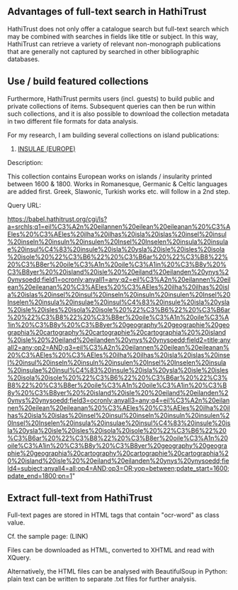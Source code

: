 ## Advantages of full-text search in HathiTrust

HathiTrust does not only offer a catalogue search but full-text search which may be combined with searches in fields like title or subject. In this way, HathiTrust can retrieve a variety of relevant non-monograph publications that are generally not captured by searched in other bibliographic databases.

## Use / build featured collections

Furthermore, HathiTrust permits users (incl. guests) to build public and private collections of items. Subsequent queries can then be run within such collections, and it is also possible to download the collection metadata in two different file formats for data analysis.

For my research, I am building several collections on island publications:

1) [INSULAE (EUROPE)](https://babel.hathitrust.org/cgi/mb?a=listis;c=1751299776)

Description:

This collection contains European works on islands / insularity printed between 1600 & 1800. Works in Romanesque, Germanic & Celtic languages are added first. Greek, Slawonic, Turkish works etc. will follow in a 2nd step.

Query URL: 

https://babel.hathitrust.org/cgi/ls?a=srchls;q1=eil%C3%A2n%20eilannen%20eilean%20eileanan%20%C3%AEles%20%C3%AEles%20ilha%20ilhas%20isla%20islas%20insel%20insul%20inseln%20insuln%20insulen%20Insel%20Inselen%20insula%20insulae%20insul%C4%83%20insule%20isla%20ysla%20isle%20isles%20isola%20isole%20%22%C3%B6%22%20%C3%B6ar%20%22%C3%B8%22%20%C3%B8er%20oile%C3%A1n%20oile%C3%A1in%20%C3%B8y%20%C3%B8yer%20%20island%20isle%20%20eiland%20eilanden%20ynys%20ynysoedd;field1=ocronly;anyall1=any;q2=eil%C3%A2n%20eilannen%20eilean%20eileanan%20%C3%AEles%20%C3%AEles%20ilha%20ilhas%20isla%20islas%20insel%20insul%20inseln%20insuln%20insulen%20Insel%20Inselen%20insula%20insulae%20insul%C4%83%20insule%20isla%20ysla%20isle%20isles%20isola%20isole%20%22%C3%B6%22%20%C3%B6ar%20%22%C3%B8%22%20%C3%B8er%20oile%C3%A1n%20oile%C3%A1in%20%C3%B8y%20%C3%B8yer%20geography%20geographie%20geographia%20cartography%20cartographie%20cartographia%20%20island%20isle%20%20eiland%20eilanden%20ynys%20ynysoedd;field2=title;anyall2=any;op2=AND;q3=eil%C3%A2n%20eilannen%20eilean%20eileanan%20%C3%AEles%20%C3%AEles%20ilha%20ilhas%20isla%20islas%20insel%20insul%20inseln%20insuln%20insulen%20Insel%20Inselen%20insula%20insulae%20insul%C4%83%20insule%20isla%20ysla%20isle%20isles%20isola%20isole%20%22%C3%B6%22%20%C3%B6ar%20%22%C3%B8%22%20%C3%B8er%20oile%C3%A1n%20oile%C3%A1in%20%C3%B8y%20%C3%B8yer%20%20island%20isle%20%20eiland%20eilanden%20ynys%20ynysoedd;field3=ocronly;anyall3=any;q4=eil%C3%A2n%20eilannen%20eilean%20eileanan%20%C3%AEles%20%C3%AEles%20ilha%20ilhas%20isla%20islas%20insel%20insul%20inseln%20insuln%20insulen%20Insel%20Inselen%20insula%20insulae%20insul%C4%83%20insule%20isla%20ysla%20isle%20isles%20isola%20isole%20%22%C3%B6%22%20%C3%B6ar%20%22%C3%B8%22%20%C3%B8er%20oile%C3%A1n%20oile%C3%A1in%20%C3%B8y%20%C3%B8yer%20geography%20geographie%20geographia%20cartography%20cartographie%20cartographia%20%20island%20isle%20%20eiland%20eilanden%20ynys%20ynysoedd;field4=subject;anyall4=all;op4=AND;op3=OR;yop=between;pdate_start=1600;pdate_end=1800;pn=1"

## Extract full-text from HathiTrust

Full-text pages are stored in HTML tags that contain "ocr-word" as class value.

Cf. the sample page: (LINK)

Files can be downloaded as HTML, converted to XHTML and read with XQuery.

Alternatively, the HTML files can be analysed with BeautifulSoup in Python: plain text can be written to separate .txt files for further analysis.
